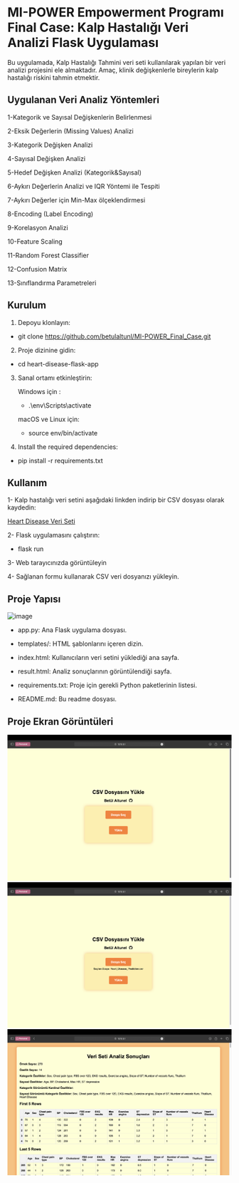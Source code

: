 # MI-POWER Empowerment Programı Final Case: Kalp Hastalığı Veri Analizi Flask Uygulaması 

Bu uygulamada, Kalp Hastalığı Tahmini veri seti kullanılarak yapılan
bir veri analizi projesini ele almaktadır.
Amaç, klinik değişkenlerle bireylerin kalp hastalığı riskini tahmin
etmektir.

## Uygulanan Veri Analiz Yöntemleri

1-Kategorik ve Sayısal Değişkenlerin Belirlenmesi

2-Eksik Değerlerin (Missing Values) Analizi

3-Kategorik Değişken Analizi

4-Sayısal Değişken Analizi

5-Hedef Değişken Analizi (Kategorik&Sayısal)

6-Aykırı Değerlerin Analizi ve IQR Yöntemi ile Tespiti

7-Aykırı Değerler için Min-Max ölçeklendirmesi

8-Encoding (Label Encoding)

9-Korelasyon Analizi

10-Feature Scaling

11-Random Forest Classifier

12-Confusion Matrix

13-Sınıflandırma Parametreleri


## Kurulum

1. Depoyu klonlayın:
     
* git clone https://github.com/betulaltunl/MI-POWER_Final_Case.git
 

2. Proje dizinine gidin:
   
* cd heart-disease-flask-app

3. Sanal ortamı etkinleştirin:
   
    Windows için :

    * .\env\Scripts\activate
   
    macOS ve Linux için:
  
    * source env/bin/activate
  
   
4. Install the required dependencies:
   
* pip install -r requirements.txt

## Kullanım

1- Kalp hastalığı veri setini aşağıdaki linkden indirip bir CSV dosyası olarak kaydedin:

[Heart Disease Veri Seti](https://www.kaggle.com/datasets/thedevastator/predicting-heart-disease-risk-using-clinical-var)

2- Flask uygulamasını çalıştırın:

* flask run

3- Web tarayıcınızda görüntüleyin 

4- Sağlanan formu kullanarak CSV veri dosyanızı yükleyin.

## Proje Yapısı

![image](https://github.com/betulaltunl/Heart-Disease-Prediction/assets/101793578/00be0b24-1e1d-4742-b1f5-96ff976b820c)


- app.py: Ana Flask uygulama dosyası.

- templates/: HTML şablonlarını içeren dizin.

- index.html: Kullanıcıların veri setini yüklediği ana sayfa.

- result.html: Analiz sonuçlarının görüntülendiği sayfa.

- requirements.txt: Proje için gerekli Python paketlerinin listesi.

- README.md: Bu readme dosyası.


## Proje Ekran Görüntüleri


![image](ss/1.png)
![image](ss/2.png)
![image](ss/3.png)


